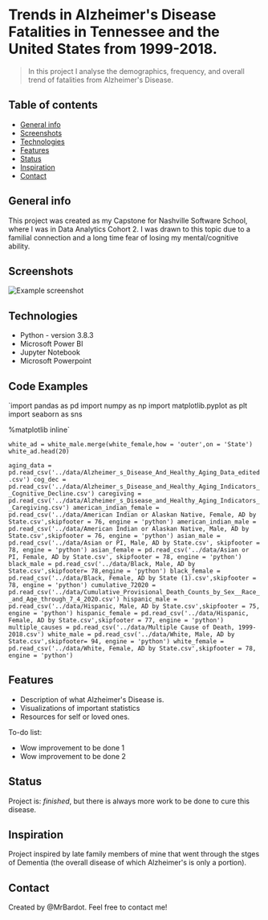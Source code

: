# Trends in Alzheimer's Disease Fatalities in Tennessee and the United States from 1999-2018. 
> In this project I analyse the demographics, frequency, and overall trend of fatalities from Alzheimer's Disease. 

## Table of contents
* [General info](#general-info)
* [Screenshots](#screenshots)
* [Technologies](#technologies)
* [Features](#features)
* [Status](#status)
* [Inspiration](#inspiration)
* [Contact](#contact)

## General info
This project was created as my Capstone for Nashville Software School, where I was in Data Analytics Cohort 2. I was drawn to this topic due to a familial connection and a long time fear of losing my mental/cognitive ability. 
## Screenshots
![Example screenshot](./img/screenshot.png)

## Technologies
* Python - version 3.8.3
* Microsoft Power BI 
* Jupyter Notebook
* Microsoft Powerpoint

## Code Examples
`import pandas as pd 
import numpy as np 
import matplotlib.pyplot as plt 
import seaborn as sns 

%matplotlib inline`

`white_ad = white_male.merge(white_female,how = 'outer',on = 'State')
white_ad.head(20)`

`aging_data = pd.read_csv('../data/Alzheimer_s_Disease_And_Healthy_Aging_Data_edited.csv')
cog_dec = pd.read_csv('../data/Alzheimer_s_Disease_and_Healthy_Aging_Indicators__Cognitive_Decline.csv')
caregiving =  pd.read_csv('../data/Alzheimer_s_Disease_and_Healthy_Aging_Indicators__Caregiving.csv')
american_indian_female = pd.read_csv('../data/American Indian or Alaskan Native, Female, AD by State.csv',skipfooter = 76, engine = 'python')
american_indian_male = pd.read_csv('../data/American Indian or Alaskan Native, Male, AD by State.csv',skipfooter = 76, engine = 'python')
asian_male = pd.read_csv('../data/Asian or PI, Male, AD by State.csv', skipfooter = 78, engine = 'python')
asian_female = pd.read_csv('../data/Asian or PI, Female, AD by State.csv', skipfooter = 78, engine = 'python')
black_male = pd.read_csv('../data/Black, Male, AD by State.csv',skipfooter= 78,engine = 'python')
black_female = pd.read_csv('../data/Black, Female, AD by State (1).csv',skipfooter = 78, engine = 'python')
cumulative_72020 = pd.read_csv('../data/Cumulative_Provisional_Death_Counts_by_Sex__Race__and_Age_through_7_4_2020.csv')
hispanic_male = pd.read_csv('../data/Hispanic, Male, AD by State.csv',skipfooter = 75, engine = 'python')
hispanic_female = pd.read_csv('../data/Hispanic, Female, AD by State.csv',skipfooter = 77, engine = 'python')
multiple_causes = pd.read_csv('../data/Multiple Cause of Death, 1999-2018.csv')
white_male = pd.read_csv('../data/White, Male, AD by State.csv',skipfooter= 94, engine = 'python')
white_female = pd.read_csv('../data/White, Female, AD by State.csv',skipfooter = 78, engine = 'python')`

## Features
* Description of what Alzheimer's Disease is.
* Visualizations of important statistics 
* Resources for self or loved ones. 

To-do list:
* Wow improvement to be done 1
* Wow improvement to be done 2

## Status
Project is:  _finished_, but there is always more work to be done to cure this disease. 

## Inspiration
Project inspired by late family members of mine that went through the stges of Dementia (the overall disease of which Alzheimer's is only a portion).

## Contact
Created by @MrBardot. Feel free to contact me!